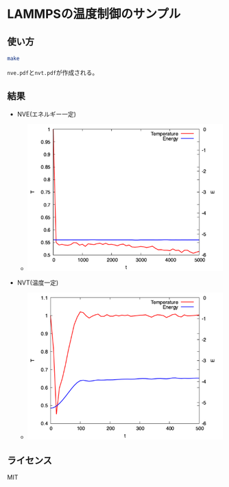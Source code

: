# LAMMPSの温度制御のサンプル

## 使い方

```sh
make
```

`nve.pdf`と`nvt.pdf`が作成される。

## 結果

* NVE(エネルギー一定)
    * ![NVE](fig/nve.png)

* NVT(温度一定)
    * ![NVT](fig/nvt.png)

## ライセンス

MIT